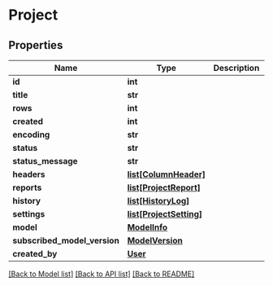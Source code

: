 # Project

## Properties
Name | Type | Description | Notes
------------ | ------------- | ------------- | -------------
**id** | **int** |  | [optional] 
**title** | **str** |  | [optional] 
**rows** | **int** |  | [optional] 
**created** | **int** |  | [optional] 
**encoding** | **str** |  | [optional] 
**status** | **str** |  | [optional] 
**status_message** | **str** |  | [optional] 
**headers** | [**list[ColumnHeader]**](ColumnHeader.md) |  | [optional] 
**reports** | [**list[ProjectReport]**](ProjectReport.md) |  | [optional] 
**history** | [**list[HistoryLog]**](HistoryLog.md) |  | [optional] 
**settings** | [**list[ProjectSetting]**](ProjectSetting.md) |  | [optional] 
**model** | [**ModelInfo**](ModelInfo.md) |  | [optional] 
**subscribed_model_version** | [**ModelVersion**](ModelVersion.md) |  | [optional] 
**created_by** | [**User**](User.md) |  | [optional] 

[[Back to Model list]](../README.md#documentation-for-models) [[Back to API list]](../README.md#documentation-for-api-endpoints) [[Back to README]](../README.md)


